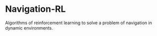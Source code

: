 # Navigation-RL
Algorithms of reinforcement learning to solve a problem of navigation in dynamic environments.
